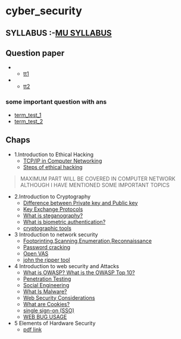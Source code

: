 # cyber_security
## SYLLABUS :-[MU SYLLABUS](https://github.com/adab786/cyber_security/blob/main/Honours-Minor%20Degree%20Program-%20Cyber%20Security%20Syllabus%20(1).pdf)
## Question paper
- - [tt1](https://github.com/adab786/cyber_security/blob/main/WhatsApp%20Image%202022-12-06%20at%208.52.53%20PM.jpeg)
- - [tt2](https://github.com/adab786/cyber_security/blob/main/WhatsApp%20Image%202022-12-04%20at%207.49.11%20PM.jpeg)
### some important question with ans
- [term_test_1](https://github.com/adab786/cyber_security/blob/main/CS_QB_TT1%20(1).pdf)
- [term_test_2](https://github.com/adab786/cyber_security/blob/main/CStt2%20(1).pdf)
## Chaps

- 1.Introduction to Ethical Hacking
  - [TCP/IP in Computer Networking](https://www.geeksforgeeks.org/tcp-ip-in-computer-networking/)
  - [Steps of ethical hacking](https://www.tutorialspoint.com/ethical_hacking/ethical_hacking_process.htm)
> MAXIMUM PART WILL BE COVERED IN COMPUTER NETWORK ALTHOUGH I HAVE MENTIONED SOME IMPORTANT TOPICS
- 2.Introduction to Cryptography
  - [Difference between Private key and Public key](https://www.geeksforgeeks.org/difference-between-private-key-and-public-key/)
  - [Key Exchange Protocols](https://www.ibm.com/docs/en/zos/2.3.0?topic=communication-key-exchange-protocol)
  - [What is steganography?](https://www.techtarget.com/searchsecurity/definition/steganography)
  - [What is biometric authentication?](https://www.techtarget.com/searchsecurity/definition/biometric-authentication#:~:text=Biometric%20authentication%20is%20a%20security,authentic%20data%20in%20a%20database.)
  - [cryptographic tools](https://github.com/topics/cryptography-tools)
- 3 Introduction to network security
  - [Footprinting,Scanning,Enumeration,Reconnaissance](https://www.geeksforgeeks.org/kali-linux-information-gathering-tools/)
  - [Password cracking](https://www.techtarget.com/searchsecurity/definition/password-cracker#:~:text=Password%20cracking%20is%20the%20process,obtain%20unauthorized%20access%20to%20resources)
  - [Open VAS](https://www.openvas.org/)
  - [john the ripper tool](https://github.com/openwall/john)
- 4 Introduction to web security and Attacks
  - [What is OWASP? What is the OWASP Top 10?](https://www.cloudflare.com/learning/security/threats/owasp-top-10/)
  - [Penetration Testing](https://www.imperva.com/learn/application-security/penetration-testing/)
  - [Social Engineering](https://www.imperva.com/learn/application-security/social-engineering-attack/)
  - [What Is Malware?](https://www.cisco.com/c/en_in/products/security/advanced-malware-protection/what-is-malware.html#:~:text=Malware%20is%20intrusive%20software%20that,spyware%2C%20adware%2C%20and%20ransomware)
  - [Web Security Considerations](https://www.geeksforgeeks.org/web-security-considerations/)
  - [What are Cookies?](https://www.kaspersky.com/resource-center/definitions/cookies)
  - [single sign-on (SSO)](https://www.techtarget.com/searchsecurity/definition/single-sign-on)
  - [WEB BUG USAGE](https://github.com/adab786/cyber_security/blob/main/WhatsApp%20Image%202022-12-06%20at%2011.38.28%20PM.jpeg) 
- 5 Elements of  Hardware  Security
  - [pdf link ](https://github.com/adab786/cyber_security/blob/main/CyberSecurity_Hardware%20Security-1%20(1)%20(1).pdf)
